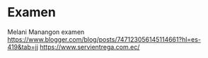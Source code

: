 # Examen

Melani Manangon examen
https://www.blogger.com/blog/posts/747123056145114661?hl=es-419&tab=jj
https://www.servientrega.com.ec/
